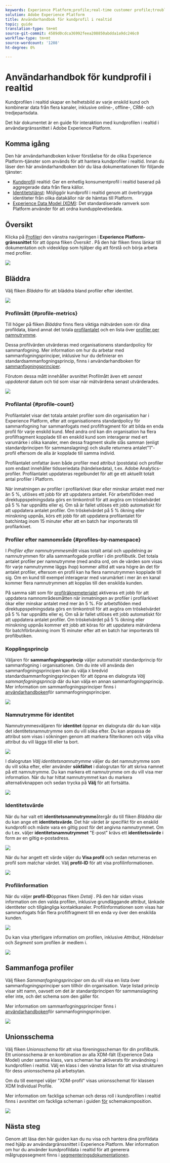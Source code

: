 ```yaml
---
keywords: Experience Platform;profile;real-time customer profile;troubleshooting;API
solution: Adobe Experience Platform
title: Användarhandbok för kundprofil i realtid
topic: guide
translation-type: tm+mt
source-git-commit: 4589d0cdca36992feea208850abdda1a9dc246c0
workflow-type: tm+mt
source-wordcount: '1208'
ht-degree: 0%

---
```



# Användarhandbok för kundprofil i realtid

Kundprofilen i realtid skapar en helhetsbild av varje enskild kund och kombinerar data från flera kanaler, inklusive online-, offline-, CRM- och tredjepartsdata.

Det här dokumentet är en guide för interaktion med kundprofilen i realtid i användargränssnittet i Adobe Experience Platform.

## Komma igång

Den här användarhandboken kräver förståelse för de olika Experience Platform-tjänster som används för att hantera kundprofiler i realtid. Innan du läser den här användarhandboken bör du läsa dokumentationen för följande tjänster:

* [Kundprofil](../home.md)i realtid: Ger en enhetlig konsumentprofil i realtid baserad på aggregerade data från flera källor.
* [Identitetstjänst](../../identity-service/home.md): Möjliggör kundprofil i realtid genom att överbrygga identiteter från olika datakällor när de hämtas till Platform.
* [Experience Data Model (XDM)](../../xdm/home.md): Det standardiserade ramverk som Platform använder för att ordna kundupplevelsedata.

## Översikt

Klicka på [Profiler](http://platform.adobe.com)i den vänstra navigeringen i **Experience Platform-gränssnittet** för att öppna fliken _Översikt_ . På den här fliken finns länkar till dokumentation och videoklipp som hjälper dig att förstå och börja arbeta med profiler.

![](../images/user-guide/profiles-overview.png)

## Bläddra

Välj fliken *Bläddra* för att bläddra bland profiler efter identitet.

![](../images/user-guide/profiles-browse.png)

### Profilmått {#profile-metrics}

Till höger på fliken *Bläddra* finns flera viktiga mätvärden som rör dina profildata, bland annat det totala [profilantalet](#profile-count) och en lista över [profiler per namnutrymme](#profiles-by-namespace).

Dessa profilvärden utvärderas med organisationens standardpolicy för sammanfogning. Mer information om hur du arbetar med sammanfogningsprinciper, inklusive hur du definierar en standardsammanfogningsprincip, finns i användarhandboken för [sammanfogningsprinciper](merge-policies.md).

Förutom dessa mått innehåller avsnittet Profilmått även ett *senast uppdaterat* datum och tid som visar när mätvärdena senast utvärderades.

![](../images/user-guide/profiles-profile-metrics.png)

### Profilantal {#profile-count}

Profilantalet visar det totala antalet profiler som din organisation har i Experience Platform, efter att organisationens standardpolicy för sammanfogning har sammanfogats med profilfragment för att bilda en enda profil för varje enskild kund. Med andra ord kan din organisation ha flera profilfragment kopplade till en enskild kund som interagerar med ert varumärke i olika kanaler, men dessa fragment skulle slås samman (enligt standardprincipen för sammanslagning) och skulle returnera antalet&quot;1&quot;-profil eftersom de alla är kopplade till samma individ.

Profilantalet omfattar även både profiler med attribut (postdata) och profiler som endast innehåller tidsseriedata (händelsedata), t.ex. Adobe Analytics-profiler. Profilantalet uppdateras regelbundet för att ge ett aktuellt totalt antal profiler i Platform.

När inmatningen av profiler i profilarkivet ökar eller minskar antalet med mer än 5 %, utlöses ett jobb för att uppdatera antalet. För arbetsflöden med direktuppspelningsdata görs en timkontroll för att avgöra om tröskelvärdet på 5 % har uppnåtts eller ej. Om så är fallet utlöses ett jobb automatiskt för att uppdatera antalet profiler. Om tröskelvärdet på 5 % ökning eller minskning uppnås, körs ett jobb för att uppdatera profilantalet för batchintag inom 15 minuter efter att en batch har importerats till profilarkivet.

### Profiler efter namnområde {#profiles-by-namespace}

I *Profiler efter namnutrymmesmått* visas totalt antal och uppdelning av namnutrymmen för alla sammanfogade profiler i din profilbutik. Det totala antalet profiler per namnutrymme (med andra ord, om de värden som visas för varje namnutrymme läggs ihop) kommer alltid att vara högre än det för antalet profiler, eftersom en profil kan ha flera namnutrymmen kopplade till sig. Om en kund till exempel interagerar med varumärket i mer än en kanal kommer flera namnutrymmen att kopplas till den enskilda kunden.

På samma sätt som för [profilräknemeterialet](#profile-count) aktiveras ett jobb för att uppdatera namnområdesmåtten när inmatningen av profiler i profilarkivet ökar eller minskar antalet med mer än 5 %. För arbetsflöden med direktuppspelningsdata görs en timkontroll för att avgöra om tröskelvärdet på 5 % har uppnåtts eller ej. Om så är fallet utlöses ett jobb automatiskt för att uppdatera antalet profiler. Om tröskelvärdet på 5 % ökning eller minskning uppnås kommer ett jobb att köras för att uppdatera mätvärdena för batchförbrukning inom 15 minuter efter att en batch har importerats till profilbutiken.

### Kopplingsprincip

Väljaren för **sammanfogningsprincip** väljer automatiskt standardprincip för sammanfogning i organisationen. Om du inte vill använda den sammanfogningsprincipen kan du välja `X` bredvid standardsammanfogningsprincipen för att öppna en dialogruta *Välj sammanfogningsprincip* där du kan välja en annan sammanfogningsprincip. Mer information om sammanfogningsprinciper finns i [användarhandboken](merge-policies.md)för sammanfogningsprinciper.

![](../images/user-guide/profiles-search-merge-policy.png)

### Namnutrymme för identitet

Namnutrymmesväljaren för **identitet** öppnar en dialogruta där du kan välja det identitetsnamnutrymme som du vill söka efter. Du kan anpassa de attribut som visas i sökningen genom att markera filterikonen och välja vilka attribut du vill lägga till eller ta bort.

![](../images/user-guide/profiles-search-filter.png)

I dialogrutan *Välj identitetsnamnutrymme* väljer du det namnutrymme som du vill söka efter, eller använder **sökfältet** i dialogrutan för att skriva namnet på ett namnutrymme. Du kan markera ett namnutrymme om du vill visa mer information. När du har hittat namnutrymmet kan du markera alternativknappen och sedan trycka på **Välj** för att fortsätta.

![](../images/user-guide/profiles-select-identity-namespace.png)

### Identitetsvärde

När du har valt ett **identitetsnamnutrymme**&#x200B;återgår du till fliken *Bläddra* där du kan ange ett **identitetsvärde**. Det här värdet är specifikt för en enskild kundprofil och måste vara en giltig post för det angivna namnutrymmet. Om du t.ex. väljer **identitetsnamnutrymmet** &quot;E-post&quot; krävs ett **identitetsvärde** i form av en giltig e-postadress.

![](../images/user-guide/profiles-show-profile.png)

När du har angett ett värde väljer du **Visa profil** och sedan returneras en profil som matchar värdet. Välj **profil-ID** för att visa profilinformationen.

![](../images/user-guide/profiles-display-profile.png)

### Profilinformation

När du väljer **profil-ID**&#x200B;öppnas fliken _Detalj_ . På den här sidan visas information om den valda profilen, inklusive grundläggande attribut, länkade identiteter och tillgängliga kontaktkanaler. Profilinformationen som visas har sammanfogats från flera profilfragment till en enda vy över den enskilda kunden.

![](../images/user-guide/profiles-profile-detail.png)

Du kan visa ytterligare information om profilen, inklusive *Attribut*, *Händelser* och *Segment* som profilen är medlem i.

![](../images/user-guide/profiles-attributes-events-segments.png)

## Sammanfoga profiler

Välj fliken *Sammanfogningsprinciper* om du vill visa en lista över sammanfogningsprinciper som tillhör din organisation. Varje listad princip visar sitt namn, oavsett om det är standardprincipen för sammanslagning eller inte, och det schema som den gäller för.

Mer information om sammanfogningsprinciper finns i [användarhandboken](merge-policies.md)för sammanfogningsprinciper.

![](../images/user-guide/profiles-merge-policies.png)

## Unionsschema

Välj fliken *Unionsschema* för att visa föreningsscheman för din profilbutik. Ett unionsschema är en kombination av alla XDM-fält (Experience Data Model) under samma klass, vars scheman har aktiverats för användning i kundprofilen i realtid. Välj en klass i den vänstra listan för att visa strukturen för dess unionsschema på arbetsytan.

Om du till exempel väljer &quot;XDM-profil&quot; visas unionsschemat för klassen XDM Individual Profile.

Mer information om fackliga scheman och deras roll i kundprofilen i realtid finns i avsnittet om fackliga scheman i guiden [för](../../xdm/schema/composition.md) schemakomposition.

![](../images/user-guide/profiles-union-schema.png)

## Nästa steg

Genom att läsa den här guiden kan du nu visa och hantera dina profildata med hjälp av användargränssnittet i Experience Platform. Mer information om hur du använder kundprofildata i realtid för att generera målgruppssegment finns i [segmenteringsdokumentationen](../../segmentation/home.md).